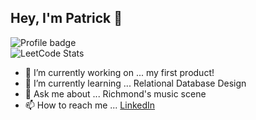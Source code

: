 ## Hey, I'm Patrick 👋

![Profile badge](https://www.codewars.com/users/ploymahloy/badges/large)
<br>
![LeetCode Stats](https://leetcard.jacoblin.cool/ploymahloy?theme=dark&font=Almarai)

- 🔭 I’m currently working on ... my first product! 
- 🌱 I’m currently learning ... Relational Database Design
- 💬 Ask me about ... Richmond's music scene
- 📫 How to reach me ... [LinkedIn](https://www.linkedin.com/in/patrickmahloy/)
